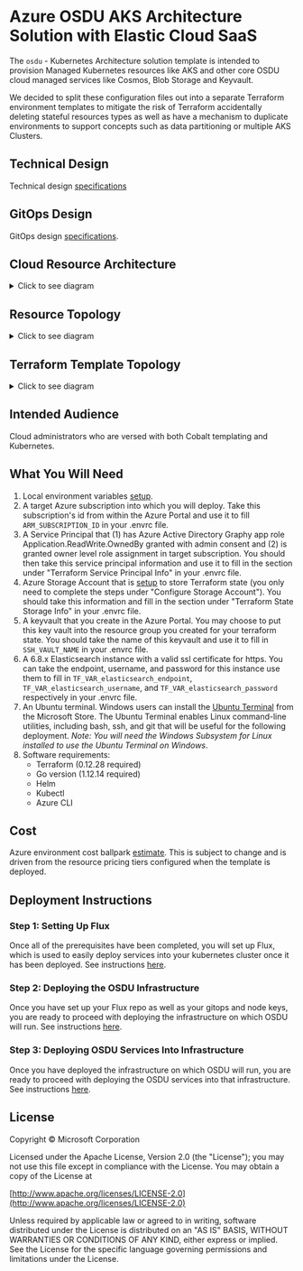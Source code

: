 # Azure OSDU AKS Architecture Solution with Elastic Cloud SaaS

The `osdu` - Kubernetes Architecture solution template is intended to provision Managed Kubernetes resources like AKS and other core OSDU cloud managed services like Cosmos, Blob Storage and Keyvault. 

We decided to split these configuration files out into a separate Terraform environment templates to mitigate the risk of Terraform accidentally deleting stateful resources types as well as have a mechanism to duplicate environments to support concepts such as data partitioning or multiple AKS Clusters.


## Technical Design
Technical design [specifications](docs/aks-environment.md)

## GitOps Design
GitOps design [specifications](../../../docs/osdu/GITOPS_DESIGN.md).

## Cloud Resource Architecture
<details>
  <summary>Click to see diagram</summary>

  ![Architecture](./docs/images/architecture.png "Architecture")

</details>

## Resource Topology

<details>
  <summary>Click to see diagram</summary>

![Resource Topology](./docs/images/topology.png "Resource Topology")

</details>

## Terraform Template Topology
<details>
  <summary>Click to see diagram</summary>

![Template Topology](./docs/images/template.png "Terraform Template Topology")

</details>

## Intended Audience

Cloud administrators who are versed with both Cobalt templating and Kubernetes.

## What You Will Need
1. Local environment variables [setup](docs/setup-environment-variables.md).
1. A target Azure subscription into which you will deploy. Take this subscription's id from within the Azure Portal and use it to fill `ARM_SUBSCRIPTION_ID` in your .envrc file.
1. A Service Principal that (1) has Azure Active Directory Graphy app role Application.ReadWrite.OwnedBy granted with admin consent and (2) is granted owner level role assignment in target subscription. You should then take this service principal information and use it to fill in the section under "Terraform Service Principal Info" in your .envrc file.
1. Azure Storage Account that is [setup](https://docs.microsoft.com/en-us/azure/terraform/terraform-backend) to store Terraform state (you only need to complete the steps under "Configure Storage Account"). You should take this information and fill in the section under "Terraform State Storage Info" in your .envrc file.
1. A keyvault that you create in the Azure Portal. You may choose to put this key vault into the resource group you created for your terraform state. You should take the name of this keyvault and use it to fill in `SSH_VAULT_NAME` in your .envrc file. 
1. A 6.8.x Elasticsearch instance with a valid ssl certificate for https. You can take the endpoint, username, and password for this instance use them to fill in `TF_VAR_elasticsearch_endpoint`, `TF_VAR_elasticsearch_username`, and `TF_VAR_elasticsearch_password` respectively in your .envrc file.
1. An Ubuntu terminal. Windows users can install the [Ubuntu Terminal](https://www.microsoft.com/store/productId/9NBLGGH4MSV6) from the Microsoft Store. The Ubuntu Terminal enables Linux command-line utilities, including bash, ssh, and git that will be useful for the following deployment. _Note: You will need the Windows Subsystem for Linux installed to use the Ubuntu Terminal on Windows_.
1. Software requirements:
    * Terraform (0.12.28 required)
    * Go version (1.12.14 required)
    * Helm
    * Kubectl
    * Azure CLI


## Cost
Azure environment cost ballpark [estimate](https://azure.microsoft.com/en-us/pricing/calculator/?shared-estimate=61d8d0ef1644470c9c23d6d51796b4b7). This is subject to change and is driven from the resource pricing tiers configured when the template is deployed.

## Deployment Instructions

### Step 1: Setting Up Flux
Once all of the prerequisites have been completed, you will set up Flux, which is used to easily deploy services into your kubernetes cluster once it has been deployed. See instructions [here](docs/flux-instructions.md).

### Step 2: Deploying the OSDU Infrastructure
Once you have set up your Flux repo as well as your gitops and node keys, you are ready to proceed with deploying the infrastructure on which OSDU will run. See instructions [here](docs/infrastructure-instructions.md).

### Step 3: Deploying OSDU Services Into Infrastructure
Once you have deployed the infrastructure on which OSDU will run, you are ready to proceed with deploying the OSDU services into that infrastructure. See instructions [here](docs/service-instructions.md).

## License
Copyright © Microsoft Corporation

Licensed under the Apache License, Version 2.0 (the "License");
you may not use this file except in compliance with the License.
You may obtain a copy of the License at 

[http://www.apache.org/licenses/LICENSE-2.0](http://www.apache.org/licenses/LICENSE-2.0)

Unless required by applicable law or agreed to in writing, software
distributed under the License is distributed on an "AS IS" BASIS,
WITHOUT WARRANTIES OR CONDITIONS OF ANY KIND, either express or implied.
See the License for the specific language governing permissions and
limitations under the License.